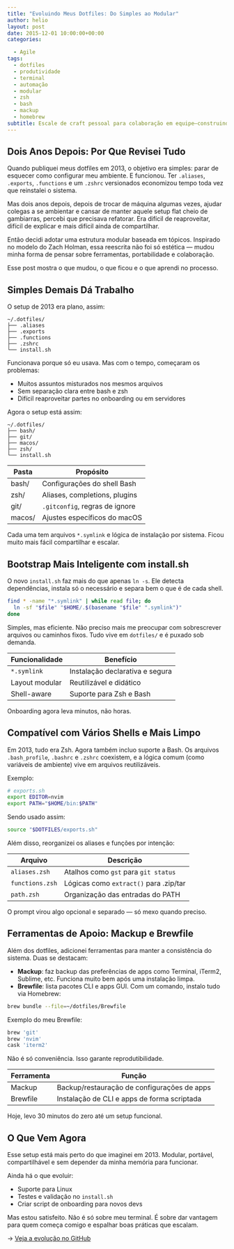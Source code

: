 ```yaml
---
title: "Evoluindo Meus Dotfiles: Do Simples ao Modular"
author: helio
layout: post
date: 2015-12-01 10:00:00+00:00
categories:

  - Agile
tags:
  - dotfiles
  - produtividade
  - terminal
  - automação
  - modular
  - zsh
  - bash
  - mackup
  - homebrew
subtitle: Escale de craft pessoal para colaboração em equipe—construindo dotfiles modulares e baseados em tópicos com suporte shell-neutro, bootstrapping inteligente e ambientes reproduzíveis através de Mackup e Brewfile
---
```


## Dois Anos Depois: Por Que Revisei Tudo

Quando publiquei meus dotfiles em 2013, o objetivo era simples: parar de esquecer como configurar meu ambiente. E funcionou. Ter `.aliases`, `.exports`, `.functions` e um `.zshrc` versionados economizou tempo toda vez que reinstalei o sistema.

Mas dois anos depois, depois de trocar de máquina algumas vezes, ajudar colegas a se ambientar e cansar de manter aquele setup flat cheio de gambiarras, percebi que precisava refatorar. Era difícil de reaproveitar, difícil de explicar e mais difícil ainda de compartilhar.

Então decidi adotar uma estrutura modular baseada em tópicos. Inspirado no modelo do Zach Holman, essa reescrita não foi só estética — mudou minha forma de pensar sobre ferramentas, portabilidade e colaboração.

Esse post mostra o que mudou, o que ficou e o que aprendi no processo.

## Simples Demais Dá Trabalho

O setup de 2013 era plano, assim:

```
~/.dotfiles/
├── .aliases
├── .exports
├── .functions
├── .zshrc
└── install.sh
```

Funcionava porque só eu usava. Mas com o tempo, começaram os problemas:

- Muitos assuntos misturados nos mesmos arquivos
- Sem separação clara entre bash e zsh
- Difícil reaproveitar partes no onboarding ou em servidores

Agora o setup está assim:

```
~/.dotfiles/
├── bash/
├── git/
├── macos/
├── zsh/
└── install.sh
```

| Pasta  | Propósito                      |
| ------ | ------------------------------ |
| bash/  | Configurações do shell Bash    |
| zsh/   | Aliases, completions, plugins  |
| git/   | `.gitconfig`, regras de ignore |
| macos/ | Ajustes específicos do macOS   |

Cada uma tem arquivos `*.symlink` e lógica de instalação por sistema. Ficou muito mais fácil compartilhar e escalar.

## Bootstrap Mais Inteligente com install.sh

O novo `install.sh` faz mais do que apenas `ln -s`. Ele detecta dependências, instala só o necessário e separa bem o que é de cada shell.

```bash
find * -name "*.symlink" | while read file; do
  ln -sf "$file" "$HOME/.$(basename "$file" ".symlink")"
done
```

Simples, mas eficiente. Não preciso mais me preocupar com sobrescrever arquivos ou caminhos fixos. Tudo vive em `dotfiles/` e é puxado sob demanda.

| Funcionalidade | Benefício                       |
| -------------- | ------------------------------- |
| `*.symlink`    | Instalação declarativa e segura |
| Layout modular | Reutilizável e didático         |
| Shell-aware    | Suporte para Zsh e Bash         |

Onboarding agora leva minutos, não horas.

## Compatível com Vários Shells e Mais Limpo

Em 2013, tudo era Zsh. Agora também incluo suporte a Bash. Os arquivos `.bash_profile`, `.bashrc` e `.zshrc` coexistem, e a lógica comum (como variáveis de ambiente) vive em arquivos reutilizáveis.

Exemplo:

```bash
# exports.sh
export EDITOR=nvim
export PATH="$HOME/bin:$PATH"
```

Sendo usado assim:

```bash
source "$DOTFILES/exports.sh"
```

Além disso, reorganizei os aliases e funções por intenção:

| Arquivo         | Descrição                              |
| --------------- | -------------------------------------- |
| `aliases.zsh`   | Atalhos como `gst` para `git status`   |
| `functions.zsh` | Lógicas como `extract()` para .zip/tar |
| `path.zsh`      | Organização das entradas do PATH       |

O prompt virou algo opcional e separado — só mexo quando preciso.

## Ferramentas de Apoio: Mackup e Brewfile

Além dos dotfiles, adicionei ferramentas para manter a consistência do sistema. Duas se destacam:

- **Mackup**: faz backup das preferências de apps como Terminal, iTerm2, Sublime, etc. Funciona muito bem após uma instalação limpa.
- **Brewfile**: lista pacotes CLI e apps GUI. Com um comando, instalo tudo via Homebrew:

```bash
brew bundle --file=~/dotfiles/Brewfile
```

Exemplo do meu Brewfile:

```bash
brew 'git'
brew 'nvim'
cask 'iterm2'
```

Não é só conveniência. Isso garante reprodutibilidade.

| Ferramenta | Função                                      |
| ---------- | ------------------------------------------- |
| Mackup     | Backup/restauração de configurações de apps |
| Brewfile   | Instalação de CLI e apps de forma scriptada |

Hoje, levo 30 minutos do zero até um setup funcional.

## O Que Vem Agora

Esse setup está mais perto do que imaginei em 2013. Modular, portável, compartilhável e sem depender da minha memória para funcionar.

Ainda há o que evoluir:

- Suporte para Linux
- Testes e validação no `install.sh`
- Criar script de onboarding para novos devs

Mas estou satisfeito. Não é só sobre meu terminal. É sobre dar vantagem para quem começa comigo e espalhar boas práticas que escalam.

→ [Veja a evolução no GitHub](https://github.com/helmedeiros/dotfiles/compare/5af32427cc0fff55e4d3ee6e43ca0f94fbbd66f7...88cb13bf0ee8913ce50d5bc0fb475b07486ca3a2)
